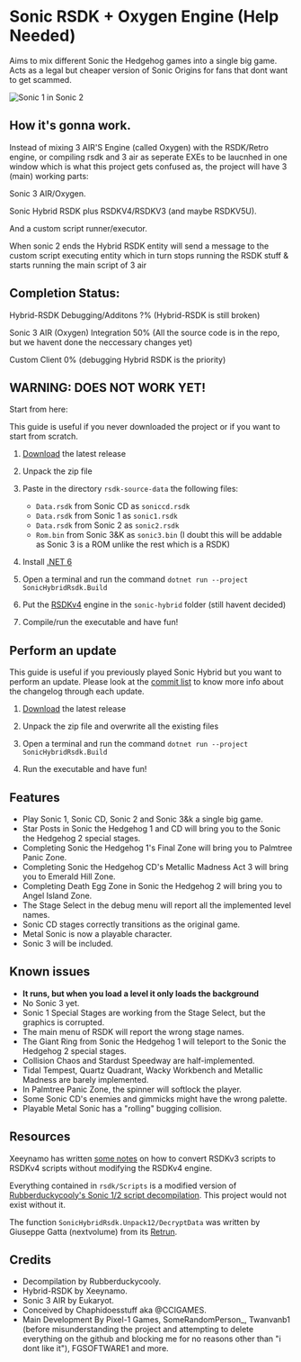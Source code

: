 # Sonic RSDK + Oxygen Engine (Help Needed)

Aims to mix different Sonic the Hedgehog games into a single big game. Acts as a legal but cheaper version of Sonic Origins for fans that dont want to get scammed.

![Sonic 1 in Sonic 2](docs/preview.png)

## How it's gonna work.
Instead of mixing 3 AIR'S Engine (called Oxygen) with the RSDK/Retro engine, or compiling rsdk and 3 air as seperate EXEs to be laucnhed in one window which is what this project gets confused as, the project will have 3 (main) working parts:

Sonic 3 AIR/Oxygen.

Sonic Hybrid RSDK plus RSDKV4/RSDKV3 (and maybe RSDKV5U).

And a custom script runner/executor.

When sonic 2 ends the Hybrid RSDK entity will send a message to the custom script executing entity which in turn stops running the RSDK stuff & starts running the main script of 3 air

## Completion Status:
Hybrid-RSDK Debugging/Additons ?% (Hybrid-RSDK is still broken)


Sonic 3 AIR (Oxygen) Integration 50% (All the source code is in the repo, but we havent done the neccessary changes yet)


Custom Client 0% (debugging Hybrid RSDK is the priority)

## WARNING: DOES NOT WORK YET!
Start from here:

This guide is useful if you never downloaded the project or if you want to start from scratch.

1. [Download](https://github.com/Xeeynamo/sonic-hybrid-rsdk/archive/refs/heads/main.zip) the latest release

1. Unpack the zip file

1. Paste in the directory `rsdk-source-data` the following files:

    * `Data.rsdk` from Sonic CD as `soniccd.rsdk`
    * `Data.rsdk` from Sonic 1 as `sonic1.rsdk`
    * `Data.rsdk` from Sonic 2 as `sonic2.rsdk`
    * `Rom.bin`   from Sonic 3&K as `sonic3.bin` (I doubt this will be addable as Sonic 3 is a ROM unlike the rest which is a RSDK)
1. Install [.NET 6](https://dotnet.microsoft.com/download/dotnet/6.0)

1. Open a terminal and run the command `dotnet run --project SonicHybridRsdk.Build`

1. Put the [RSDKv4](https://github.com/Rubberduckycooly/Sonic-1-2-2013-Decompilation/releases/tag/1.3.2) engine in the `sonic-hybrid` folder (still havent decided)

1. Compile/run the executable and have fun!

## Perform an update

This guide is useful if you previously played Sonic Hybrid but you want to perform an update. Please look at the [commit list](https://github.com/Xeeynamo/sonic-hybrid-rsdk/commits/main) to know more info about the changelog through each update.

1. [Download](https://github.com/Xeeynamo/sonic-hybrid-rsdk/archive/refs/heads/main.zip) the latest release

1. Unpack the zip file and overwrite all the existing files

1. Open a terminal and run the command `dotnet run --project SonicHybridRsdk.Build`

1. Run the executable and have fun!

## Features

* Play Sonic 1, Sonic CD, Sonic 2 and Sonic 3&k a single big game.
* Star Posts in Sonic the Hedgehog 1 and CD will bring you to the Sonic the Hedgehog 2 special stages.
* Completing Sonic the Hedgehog 1's Final Zone will bring you to Palmtree Panic Zone.
* Completing Sonic the Hedgehog CD's Metallic Madness Act 3 will bring you to Emerald Hill Zone.
* Completing Death Egg Zone in Sonic the Hedgehog 2 will bring you to Angel Island Zone. 
* The Stage Select in the debug menu will report all the implemented level names.
* Sonic CD stages correctly transitions as the original game.
* Metal Sonic is now a playable character.
* Sonic 3 will be included.

## Known issues 
* **It runs, but when you load a level  it only loads the background**
* No Sonic 3 yet.
* Sonic 1 Special Stages are working from the Stage Select, but the graphics is corrupted.
* The main menu of RSDK will report the wrong stage names.
* The Giant Ring from Sonic the Hedgehog 1 will teleport to the Sonic the Hedgehog 2 special stages.
* Collision Chaos and Stardust Speedway are half-implemented.
* Tidal Tempest, Quartz Quadrant, Wacky Workbench and Metallic Madness are barely implemented.
* In Palmtree Panic Zone, the spinner will softlock the player.
* Some Sonic CD's enemies and gimmicks might have the wrong palette.
* Playable Metal Sonic has a "rolling" bugging collision.


## Resources

Xeeynamo has written [some notes](rsdkv3-to-rsdkv4.md) on how to convert RSDKv3 scripts to RSDKv4 scripts without modifying the RSDKv4 engine.

Everything contained in `rsdk/Scripts` is a modified version of [Rubberduckycooly's Sonic 1/2 script decompilation](https://github.com/Rubberduckycooly/Sonic-1-Sonic-2-2013-Script-Decompilation). This project would not exist without it.

The function `SonicHybridRsdk.Unpack12/DecryptData` was written by Giuseppe Gatta (nextvolume) from its [Retrun](http://unhaut.epizy.com/retrun/).

## Credits
* Decompilation by Rubberduckycooly.
* Hybrid-RSDK by Xeeynamo.
* Sonic 3 AIR by Eukaryot.
* Conceived by Chaphidoesstuff aka @CCIGAMES.
* Main Development By Pixel-1 Games, SomeRandomPerson_, Twanvanb1 (before misunderstanding the project and attempting to delete everything on the github and blocking me for no reasons other than "i dont like it"), FGSOFTWARE1 and more.
